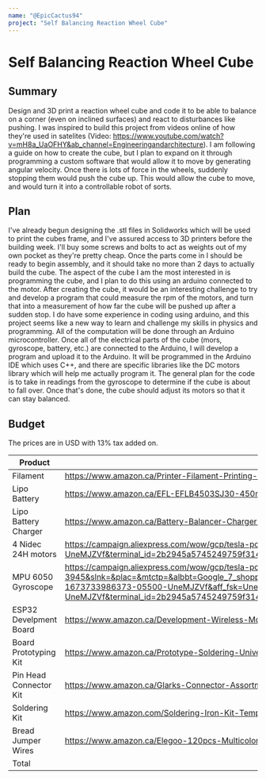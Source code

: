```yaml
---
name: "@EpicCactus94"
project: "Self Balancing Reaction Wheel Cube"
---
```


# Self Balancing Reaction Wheel Cube

## Summary

Design and 3D print a reaction wheel cube and code it to be able to balance on a corner (even on inclined surfaces) and react to disturbances like pushing. I was inspired to build this project from videos online of how they're used in satelites (Video: https://www.youtube.com/watch?v=mH8a_UaOFHY&ab_channel=Engineeringandarchitecture). I am following a guide on how to create the cube, but I plan to expand on it through programming a custom software that would allow it to move by generating angular velocity. Once there is lots of force in the wheels, suddenly stopping them would push the cube up. This would allow the cube to move, and would turn it into a controllable robot of sorts.

## Plan

I've already begun designing the .stl files in Solidworks which will be used to print the cubes frame, and I've assured access to 3D printers before the building week. I'll buy some screws and bolts to act as weights out of my own pocket as they're pretty cheap. Once the parts come in I should be ready to begin assembly, and it should take no more than 2 days to actually build the cube. The aspect of the cube I am the most interested in is programming the cube, and I plan to do this using an arduino connected to the motor. After creating the cube, it would be an interesting challenge to try and develop a program that could measure the rpm of the motors, and turn that into a measurement of how far the cube will be pushed up after a sudden stop. I do have some experience in coding using arduino, and this project seems like a new way to learn and challenge my skills in physics and programming. All of the computation will be done through an Arduino microcontroller. Once all of the electrical parts of the cube (mors, gyroscope, battery, etc.) are connected to the Arduino, I will develop a program and upload it to the Arduino. It will be programmed in the Arduino IDE which uses C++, and there are specific libraries like the DC motors library which will help me actually program it. The general plan for the code is to take in readings from the gyroscope to determine if the cube is about to fall over. Once that's done, the cube should adjust its motors so that it can stay balanced.

## Budget

The prices are in USD with 13% tax added on.

| Product                | Supplier/Link                                                                                                          | Cost   |
| ---------------        | -------------------------------------                                                                                  | ------ |
| Filament               | https://www.amazon.ca/Printer-Filament-Printing-Dimensional-Accuracy/dp/B0B4G2Z34W/ref=asc_df_B0B4G2Z34W/?tag=googleshopc0c-20&linkCode=df0&hvadid=578868884140&hvpos=&hvnetw=g&hvrand=17454927583378976190&hvpone=&hvptwo=&hvqmt=&hvdev=c&hvdvcmdl=&hvlocint=&hvlocphy=9001106&hvtargid=pla-1876249594014&psc=1 |$22.98|
| Lipo Battery           | https://www.amazon.ca/EFL-EFLB4503SJ30-450mAh-11-1V-Battery/dp/B002FTKKKE/ref=asc_df_B002FTKKKE/?tag=googleshopc0c-20&linkCode=df0&hvadid=335979661141&hvpos=&hvnetw=g&hvrand=10495110802915175628&hvpone=&hvptwo=&hvqmt=&hvdev=c&hvdvcmdl=&hvlocint=&hvlocphy=9001106&hvtargid=pla-772093357396&psc=1           |$15.39|
| Lipo Battery Charger   | https://www.amazon.ca/Battery-Balancer-Charger-7-4-11-1V-Compact/dp/B06XR87987/ref=asc_df_B06XR87987/?tag=googleshopc0c-20&linkCode=df0&hvadid=293019993829&hvpos=&hvnetw=g&hvrand=14277290759782485441&hvpone=&hvptwo=&hvqmt=&hvdev=c&hvdvcmdl=&hvlocint=&hvlocphy=9001106&hvtargid=pla-577584115103&psc=1      |$14.99|
| 4 Nidec 24H motors     | https://campaign.aliexpress.com/wow/gcp/tesla-pc-new/index?UTABTest=aliabtest344316_486351&_randl_currency=CAD&_randl_shipto=CA&src=google&aff_fcid=14c4d4e62f39436cb6965e5112f036db-1673734156129-05834-UneMJZVf&aff_fsk=UneMJZVf&aff_platform=aaf&sk=UneMJZVf&aff_trace_key=14c4d4e62f39436cb6965e5112f036db-1673734156129-05834-UneMJZVf&terminal_id=2b2945a5745249759f314b00cffa1a65&wh_weex=true&wx_navbar_hidden=true&wx_navbar_transparent=true&ignoreNavigationBar=true&wx_statusbar_hidden=true&bt_src=ppc_direct_lp&scenario=pcBridgePPC&productId=1005003148100947&OLP=1084300508_f_group2&o_s_id=1084300508 |$22.16|
| MPU 6050 Gyroscope     | https://campaign.aliexpress.com/wow/gcp/tesla-pc-new/index?UTABTest=aliabtest344316_486351&_randl_currency=CAD&_randl_shipto=CA&src=google&src=google&albch=shopping&acnt=631-313-3945&slnk=&plac=&mtctp=&albbt=Google_7_shopping&albagn=888888&isSmbActive=false&isSmbAutoCall=false&needSmbHouyi=false&albcp=19373658608&albag=&trgt=&crea=en1005004577864733&netw=x&device=c&albpg=&albpd=en1005004577864733&gclid=CjwKCAiAwomeBhBWEiwAM43YINHFzs9cQJSeuSGXrxAggZBTBVBoTkOGs_If1ipZcybU6kSgdp189hoC7EQQAvD_BwE&gclsrc=aw.ds&aff_fcid=0e2f16d4529a4a39a3c3c52939717d5c-1673733986373-05500-UneMJZVf&aff_fsk=UneMJZVf&aff_platform=aaf&sk=UneMJZVf&aff_trace_key=0e2f16d4529a4a39a3c3c52939717d5c-1673733986373-05500-UneMJZVf&terminal_id=2b2945a5745249759f314b00cffa1a65&wh_weex=true&wx_navbar_hidden=true&wx_navbar_transparent=true&ignoreNavigationBar=true&wx_statusbar_hidden=true&bt_src=ppc_direct_lp&scenario=pcBridgePPC&productId=1005004577864733&OLP=1084300508_f_group2&o_s_id=1084300508    |$0.97|
| ESP32 Develpment Board | https://www.amazon.ca/Development-Wireless-Module-Bluetooth-Arduino/dp/B07HG5XHLB/ref=asc_df_B07HG5XHLB/?tag=googleshopc0c-20&linkCode=df0&hvadid=335526236542&hvpos=&hvnetw=g&hvrand=13125919861204072284&hvpone=&hvptwo=&hvqmt=&hvdev=c&hvdvcmdl=&hvlocint=&hvlocphy=9001106&hvtargid=pla-880970728247&psc=1   |$15.39|
|Board Prototyping Kit   | https://www.amazon.ca/Prototype-Soldering-Universal-Printed-Electronic/dp/B07F7WBY7Y/ref=asc_df_B07F7WBY7Y/?tag=googleshopc0c-20&linkCode=df0&hvadid=292957440852&hvpos=&hvnetw=g&hvrand=8605762176416675743&hvpone=&hvptwo=&hvqmt=&hvdev=c&hvdvcmdl=&hvlocint=&hvlocphy=9001106&hvtargid=pla-494185443828&psc=1 |$19.99|
|Pin Head Connector Kit  | https://www.amazon.ca/Glarks-Connector-Assortment-Stackable-Breakaway/dp/B07CWSXY7P/ref=pd_day0fbt_img_sccl_1/142-5920760-9434629?pd_rd_w=NIe32&content-id=amzn1.sym.2788fe34-0865-4f82-b5fb-522b9cf2f5fd&pf_rd_p=2788fe34-0865-4f82-b5fb-522b9cf2f5fd&pf_rd_r=YYHWHTE8ZJQAKEQSCZ6E&pd_rd_wg=WIeNr&pd_rd_r=4669f957-7223-4e57-9873-8b8267ddedc7&pd_rd_i=B07CWSXY7P&psc=1 |$20.99|
|Soldering Kit           | https://www.amazon.com/Soldering-Iron-Kit-Temperature-Desoldering/dp/B07Q2B4ZY9/ref=sr_1_3?keywords=soldering+starter+kit&qid=1672984829&sr=8-3																		                    |$27.99|
|Bread Jumper Wires      | https://www.amazon.ca/Elegoo-120pcs-Multicolored-Breadboard-arduino/dp/B01EV70C78/ref=asc_df_B01EV70C78/?tag=googleshopc0c-20&linkCode=df0&hvadid=292982668700&hvpos=&hvnetw=g&hvrand=3927578199861647801&hvpone=&hvptwo=&hvqmt=&hvdev=c&hvdvcmdl=&hvlocint=&hvlocphy=9001106&hvtargid=pla-362913641420&psc=1    |$15.99|
| Total           |                                                                                                                               |$151.8USD|

	
